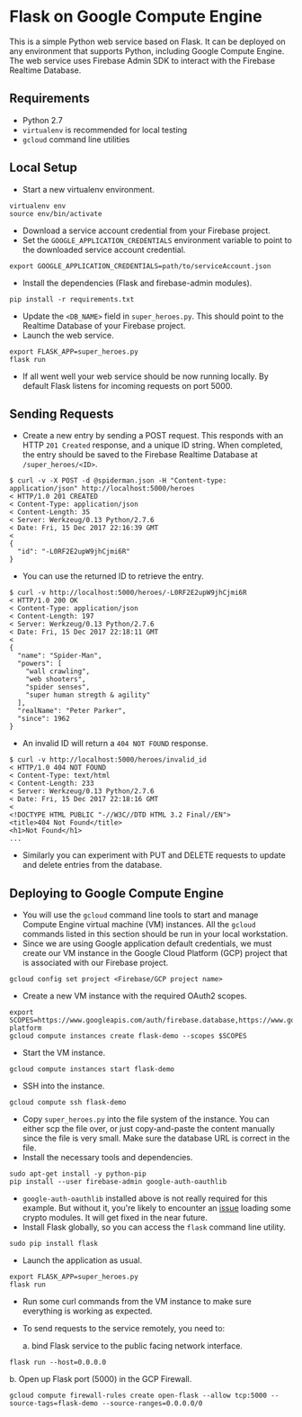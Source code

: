 # Flask on Google Compute Engine

This is a simple Python web service based on Flask. It can be deployed on any environment that
supports Python, including Google Compute Engine. The web service uses Firebase Admin SDK to
interact with the Firebase Realtime Database.

## Requirements

* Python 2.7
* `virtualenv` is recommended for local testing
* `gcloud` command line utilities

## Local Setup

* Start a new virtualenv environment.

```
virtualenv env
source env/bin/activate
```

* Download a service account credential from your Firebase project.
* Set the `GOOGLE_APPLICATION_CREDENTIALS` environment variable to point to the downloaded service
  account credential.

```
export GOOGLE_APPLICATION_CREDENTIALS=path/to/serviceAccount.json
```

* Install the dependencies (Flask and firebase-admin modules).

```
pip install -r requirements.txt
```

* Update the `<DB_NAME>` field in `super_heroes.py`. This should point to the Realtime Database of
  your Firebase project.
* Launch the web service.

```
export FLASK_APP=super_heroes.py
flask run
```

* If all went well your web service should be now running locally. By default Flask listens for
  incoming requests on port 5000.

## Sending Requests

* Create a new entry by sending a POST request. This responds with an HTTP `201 Created` response,
  and a unique ID string. When completed, the entry should be saved to the Firebase Realtime
  Database at `/super_heroes/<ID>`. 

```
$ curl -v -X POST -d @spiderman.json -H "Content-type: application/json" http://localhost:5000/heroes
< HTTP/1.0 201 CREATED
< Content-Type: application/json
< Content-Length: 35
< Server: Werkzeug/0.13 Python/2.7.6
< Date: Fri, 15 Dec 2017 22:16:39 GMT
< 
{
  "id": "-L0RF2E2upW9jhCjmi6R"
}
```

* You can use the returned ID to retrieve the entry.

```
$ curl -v http://localhost:5000/heroes/-L0RF2E2upW9jhCjmi6R
< HTTP/1.0 200 OK
< Content-Type: application/json
< Content-Length: 197
< Server: Werkzeug/0.13 Python/2.7.6
< Date: Fri, 15 Dec 2017 22:18:11 GMT
< 
{
  "name": "Spider-Man", 
  "powers": [
    "wall crawling", 
    "web shooters", 
    "spider senses", 
    "super human stregth & agility"
  ], 
  "realName": "Peter Parker", 
  "since": 1962
}
```

* An invalid ID will return a `404 NOT FOUND` response.

```
$ curl -v http://localhost:5000/heroes/invalid_id
< HTTP/1.0 404 NOT FOUND
< Content-Type: text/html
< Content-Length: 233
< Server: Werkzeug/0.13 Python/2.7.6
< Date: Fri, 15 Dec 2017 22:18:16 GMT
< 
<!DOCTYPE HTML PUBLIC "-//W3C//DTD HTML 3.2 Final//EN">
<title>404 Not Found</title>
<h1>Not Found</h1>
...
```

* Similarly you can experiment with PUT and DELETE requests to update and delete entries from the
  database.

## Deploying to Google Compute Engine

* You will use the `gcloud` command line tools to start and manage Compute Engine virtual machine
  (VM) instances. All the `gcloud` commands listed in this section should be run in your local
  workstation.
* Since we are using Google application default credentials, we must create our VM instance in the
  Google Cloud Platform (GCP) project that is associated with our Firebase project.

```
gcloud config set project <Firebase/GCP project name>
```

* Create a new VM instance with the required OAuth2 scopes.

```
export SCOPES=https://www.googleapis.com/auth/firebase.database,https://www.googleapis.com/auth/userinfo.email,https://www.googleapis.com/auth/cloud-platform
gcloud compute instances create flask-demo --scopes $SCOPES
```

* Start the VM instance.

```
gcloud compute instances start flask-demo
```

* SSH into the instance.

```
gcloud compute ssh flask-demo
```

* Copy `super_heroes.py` into the file system of the instance. You can either scp the file over,
  or just copy-and-paste the content manually since the file is very small. Make sure the
  database URL is correct in the file.
* Install the necessary tools and dependencies.

```
sudo apt-get install -y python-pip
pip install --user firebase-admin google-auth-oauthlib
```

* `google-auth-oauthlib` installed above is not really required for this example. But without it,
  you're likely to encounter an
  [issue](https://github.com/GoogleCloudPlatform/google-auth-library-python/issues/229)
  loading some crypto modules. It will get fixed in the near future.
* Install Flask globally, so you can access the `flask` command line utility.

```
sudo pip install flask
```

* Launch the application as usual.

```
export FLASK_APP=super_heroes.py
flask run
```

* Run some curl commands from the VM instance to make sure everything is working as expected.
* To send requests to the service remotely, you need to:

  a. bind Flask service to the public facing network interface.

```
flask run --host=0.0.0.0
```

  b. Open up Flask port (5000) in the GCP Firewall.

```
gcloud compute firewall-rules create open-flask --allow tcp:5000 --source-tags=flask-demo --source-ranges=0.0.0.0/0
```
